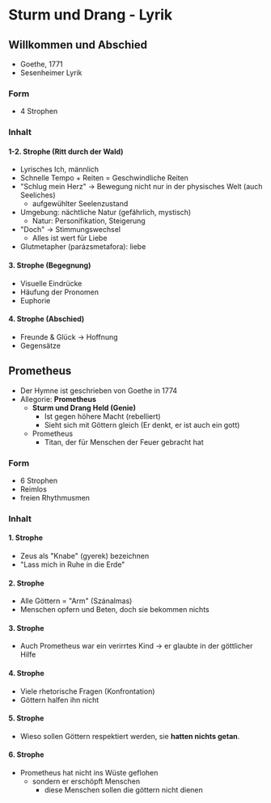 # Sturm und Drang - Lyrik

## Willkommen und Abschied

* Goethe, 1771
* Sesenheimer Lyrik

### Form

* 4 Strophen

### Inhalt

#### 1-2. Strophe \(Ritt durch der Wald\)

* Lyrisches Ich, männlich
* Schnelle Tempo + Reiten = Geschwindliche Reiten
* "Schlug mein Herz" -&gt; Bewegung nicht nur in der physisches Welt \(auch Seeliches\)
  * aufgewühlter Seelenzustand
* Umgebung: nächtliche Natur \(gefährlich, mystisch\)
  * Natur: Personifikation, Steigerung
* "Doch" -&gt; Stimmungswechsel
  * Alles ist wert für Liebe
* Glutmetapher \(parázsmetafora\): liebe

#### 3. Strophe \(Begegnung\)

* Visuelle Eindrücke
* Häufung der Pronomen
* Euphorie

#### 4. Strophe \(Abschied\)

* Freunde & Glück -&gt; Hoffnung
* Gegensätze

## Prometheus

* Der Hymne ist geschrieben von Goethe in 1774
* Allegorie: **Prometheus**
  * **Sturm und Drang Held \(Genie\)**
    * Ist gegen höhere Macht \(rebelliert\)
    * Sieht sich mit Göttern gleich \(Er denkt, er ist auch ein gott\)
  * Prometheus
    * Titan, der für Menschen der Feuer gebracht hat

### Form

* 6 Strophen
* Reimlos
* freien Rhythmusmen

### Inhalt

#### 1. Strophe

* Zeus als "Knabe" \(gyerek\) bezeichnen
* "Lass mich in Ruhe in die Erde"

#### 2. Strophe

* Alle Göttern = "Arm" \(Szánalmas\)
* Menschen opfern und Beten, doch sie bekommen nichts

#### 3. Strophe

* Auch Prometheus war ein verirrtes Kind -&gt; er glaubte in der göttlicher Hilfe

#### 4. Strophe

* Viele rhetorische Fragen \(Konfrontation\)
* Göttern halfen ihn nicht

#### 5. Strophe

* Wieso sollen Göttern respektiert werden, sie **hatten nichts getan**.

#### 6. Strophe

* Prometheus hat nicht ins Wüste geflohen
  * sondern er erschöpft Menschen
    * diese Menschen sollen die göttern nicht dienen

